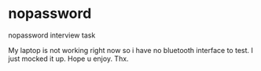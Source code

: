 # nopassword
nopassword interview task

My laptop is not working right now so i have no bluetooth interface to test.
I just mocked it up. Hope u enjoy. Thx.
